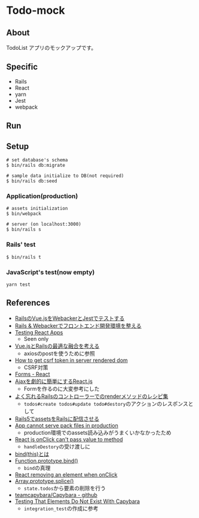 # Todo-mock

## About

TodoList アプリのモックアップです。

## Specific

- Rails
- React
- yarn
- Jest
- webpack

## Run

## Setup

```
# set database's schema
$ bin/rails db:migrate

# sample data initialize to DB(not required)
$ bin/rails db:seed
```

### Application(production)

```
# assets initialization
$ bin/webpack

# server (on localhost:3000)
$ bin/rails s
```

### Rails' test

```
$ bin/rails t
```

### JavaScript's test(now empty)

```
yarn test
```

## References

- [RailsのVue.jsをWebackerとJestでテストする](https://techracho.bpsinc.jp/hachi8833/2018_03_26/53865)
- [Rails & Webackerでフロントエンド開発環境を整える](https://qiita.com/hiyamamoto/items/e0a30b4799314174b80f)
- [Testing React Apps](https://facebook.github.io/jest/docs/ja/tutorial-react.html)
  - Seen only
- [Vue.jsとRailsの最適な融合を考える](https://tech.medpeer.co.jp/entry/2018/02/26/080000)
  - axiosのpostを使うために参照
- [How to get csrf token in server rendered dom](https://github.com/reactjs/react-rails/issues/207)
  - CSRF対策
- [Forms - React](https://reactjs.org/docs/forms.html#controlled-components)
- [Ajaxを劇的に簡単にするReact.js](http://blog.masuidrive.jp/2015/03/03/react/)
  - Formを作るのに大変参考にした
- [よく忘れるRailsのコントローラーでのrenderメソッドのレシピ集](http://ruby-rails.hatenadiary.com/entry/20141125/1416918957#render-ctrl-only-status-code)
  - `todos#create todos#update todo#destory`のアクションのレスポンスとして
- [Rails5でassetsをRailsに配信させる](https://qiita.com/littlekbt/items/2cce848313b1f082e224)
- [App cannot serve pack files in production](https://github.com/rails/webpacker/issues/1249)
  - production環境でのassets読み込みがうまくいかなかったため
- [React js onClick can't pass value to method](https://stackoverflow.com/questions/29810914/react-js-onclick-cant-pass-value-to-method)
  - `handleDestory`の受け渡しに
- [bind(this)とは](https://ja.stackoverflow.com/questions/8482/bindthisとは)
- [Function.prototype.bind()](https://developer.mozilla.org/ja/docs/Web/JavaScript/Reference/Global_Objects/Function/bind)
  - `bind`の真理
- [React removing an element when onClick](https://stackoverflow.com/questions/44988996/react-removing-an-element-when-onclick)
- [Array.prototype.splice()](https://developer.mozilla.org/ja/docs/Web/JavaScript/Reference/Global_Objects/Array/splice)
  - `state.todos`から要素の削除を行う
- [teamcapybara/Capybara - github](https://github.com/teamcapybara/capybara)
- [Testing That Elements Do Not Exist With Capybara](https://adamdelong.com/testing-elements-not-exist-capybara/)
  - `integration_test`の作成に参考
